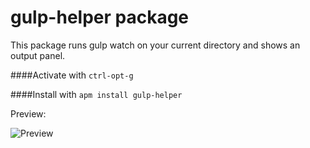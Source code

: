 # gulp-helper package

This package runs gulp watch on your current directory and shows an output panel.

####Activate with `ctrl-opt-g`

####Install with `apm install gulp-helper`

Preview:

![Preview](http://i.imgur.com/eny7WWM.gif)
